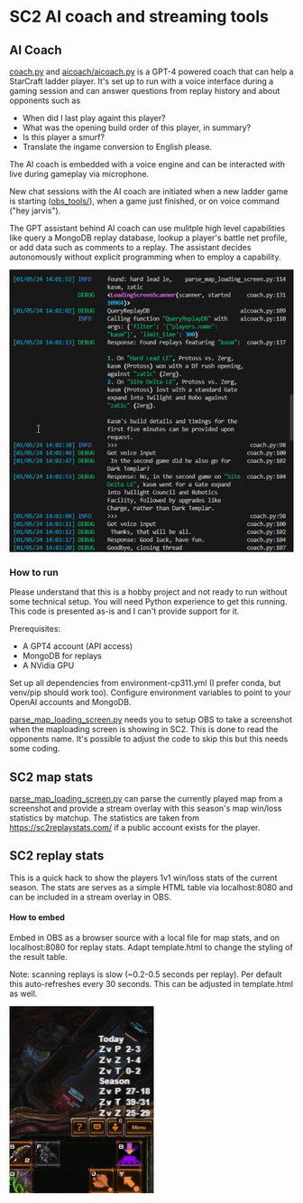 # SC2 AI coach and streaming tools

## AI Coach

[coach.py](coach.py) and [aicoach/aicoach.py](aicoach/aicoach.py) is a GPT-4 powered coach that can help a StarCraft ladder player. It's set up to run with a voice interface during a gaming session and can answer questions from replay history and about opponents such as

- When did I last play againt this player?
- What was the opening build order of this player, in summary?
- Is this player a smurf?
- Translate the ingame conversion to English please.

The AI coach is embedded with a voice engine and can be interacted with live during gameplay via microphone.

New chat sessions with the AI coach are initiated when a new ladder game is starting ([obs_tools/](obs_tools/)), when a game just finished, or on voice command ("hey jarvis").

The GPT assistant behind AI coach can use mulitple high level capabilities like query a MongoDB replay database, lookup a player's battle net profile, or add data such as comments to a replay. The assistant decides autonomously without explicit programming when to employ a capability.

![Alt text](archive/aicoach-replaydb-example.png "a title")

### How to run

Please understand that this is a hobby project and not ready to run without some technical setup. You will need Python experience to get this running. This code is presented as-is and I can't provide support for it.

Prerequisites:

- A GPT4 account (API access)
- MongoDB for replays
- A NVidia GPU

Set up all dependencies from environment-cp311.yml (I prefer conda, but venv/pip should work too).
Configure environment variables to point to your OpenAI accounts and MongoDB.

[parse_map_loading_screen.py](parse_map_loading_screen.py) needs you to setup OBS to take a screenshot when the maploading screen is showing in SC2. This is done to read the opponents name. It's possible to adjust the code to skip this but this needs some coding.

## SC2 map stats

[parse_map_loading_screen.py](parse_map_loading_screen.py) can parse the currently played map from a screenshot and provide a stream overlay with this season's map win/loss statistics by matchup. The statistics are taken from https://sc2replaystats.com/ if a public account exists for the player.

## SC2 replay stats

This is a quick hack to show the players 1v1 win/loss stats of the current season. The stats are serves as a simple HTML table via localhost:8080 and can be included in a stream overlay in OBS.

#### How to embed

Embed in OBS as a browser source with a local file for map stats, and on localhost:8080 for replay stats. Adapt template.html to change the styling of the result table.

Note: scanning replays is slow (~0.2-0.5 seconds per replay). Per default this auto-refreshes every 30 seconds. This can be adjusted in template.html as well.

![example](example.png)
